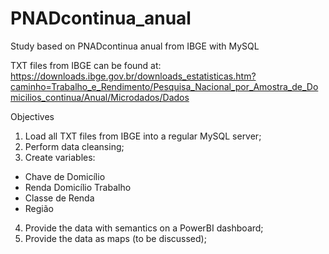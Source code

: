 # PNADcontinua_anual
Study based on PNADcontinua anual from IBGE with MySQL

TXT files from IBGE can be found at:
https://downloads.ibge.gov.br/downloads_estatisticas.htm?caminho=Trabalho_e_Rendimento/Pesquisa_Nacional_por_Amostra_de_Domicilios_continua/Anual/Microdados/Dados

Objectives

1. Load all TXT files from IBGE into a regular MySQL server;
2. Perform data cleansing;
3. Create variables:
  - Chave de Domicílio
  - Renda Domicílio Trabalho
  - Classe de Renda
  - Região
4. Provide the data with semantics on a PowerBI dashboard;
5. Provide the data as maps (to be discussed);
